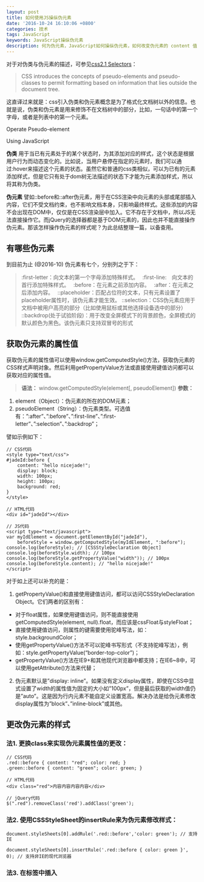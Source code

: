 ```yaml
---
layout: post
title: 如何使用JS操纵伪元素
date: '2016-10-24 16:10:06 +0800'
categories: 技术
tags: JavaScript
keywords: JavaScript操纵伪元素
description: 何为伪元素，JavaScript如何操纵伪元素，如何改变伪元素的 content 值？
---
```


对于对伪类与伪元素的描述，可参见[css2.1 Selectors](https://www.w3.org/TR/CSS2/selector.html#pseudo-elements)：

>CSS introduces the concepts of pseudo-elements and pseudo-classes  to permit formatting based on information that lies outside the document tree.

这直译过来就是：css引入伪类和伪元素概念是为了格式化文档树以外的信息。也就是说，伪类和伪元素是用来修饰不在文档树中的部分，比如，一句话中的第一个字母，或者是列表中的第一个元素。


<div class="picture-bg">
<p class='change-color'>Operate Pseudo-element</p>
<p class='change-color'>Using JavaScript</p>
</div>

**伪类** 用于当已有元素处于的某个状态时，为其添加对应的样式，这个状态是根据用户行为而动态变化的。比如说，当用户悬停在指定的元素时，我们可以通过:hover来描述这个元素的状态。虽然它和普通的css类相似，可以为已有的元素添加样式，但是它只有处于dom树无法描述的状态下才能为元素添加样式，所以将其称为伪类。

**伪元素** 譬如::before和::after伪元素，用于在CSS渲染中向元素的头部或尾部插入内容，它们不受文档约束，也不影响文档本身，只影响最终样式。这些添加的内容不会出现在DOM中，仅仅是在CSS渲染层中加入。它不存在于文档中，所以JS无法直接操作它。而jQuery的选择器都是基于DOM元素的，因此也并不能直接操作伪元素。那该怎样操作伪元素的样式呢？为此总结整理一篇，以备查用。

## 有哪些伪元素

到目前为止 (@2016-10) 伪元素有七个，分别列之于下：

> :first-letter：向文本的第一个字母添加特殊样式。　
:first-line:　向文本的首行添加特殊样式。　
:before：在元素之前添加内容。　
:after：在元素之后添加内容。　
::placeholder：匹配占位符的文本，只有元素设置了placeholder属性时，该伪元素才能生效。
::selection：CSS伪元素应用于文档中被用户高亮的部分（比如使用鼠标或其他选择设备选中的部分）　
::backdrop(处于试验阶段)：用于改变全屏模式下的背景颜色，全屏模式的默认颜色为黑色。该伪元素只支持双冒号的形式

## 获取伪元素的属性值

获取伪元素的属性值可以使用window.getComputedStyle()方法，获取伪元素的CSS样式声明对象。然后利用getPropertyValue方法或直接使用键值访问都可以获取对应的属性值。

>**语法：** window.getComputedStyle(element[, pseudoElement])
**参数：**
1. element（Object）：伪元素的所在的DOM元素；
2. pseudoElement（String）：伪元素类型。可选值有：”:after”、”:before”、”:first-line”、”:first-letter”、”:selection”、”:backdrop”；

譬如示例如下：

```
// CSS代码
<style type="text/css">
#jadeId:before {
    content: "hello nicejade!";
    display: block;
    width: 100px;
    height: 100px;
    background: red;
}
</style>

// HTML代码
<div id="jadeId"></div>

// JS代码
<script type="text/javascript">
var myIdElement = document.getElementById("jadeId"),
    beforeStyle = window.getComputedStyle(myIdElement, ":before");
console.log(beforeStyle); // [CSSStyleDeclaration Object]
console.log(beforeStyle.width); // 100px
console.log(beforeStyle.getPropertyValue("width")); // 100px
console.log(beforeStyle.content); // "hello nicejade!"
</script>
```

对于如上还可以补充的是：

1. getPropertyValue()和直接使用键值访问，都可以访问CSSStyleDeclaration Object。它们两者的区别有：

>
- 对于float属性，如果使用键值访问，则不能直接使用getComputedStyle(element, null).float，而应该是cssFloat与styleFloat；
- 直接使用键值访问，则属性的键需要使用驼峰写法，如：style.backgroundColor；
- 使用getPropertyValue()方法不可以驼峰书写形式（不支持驼峰写法），例如：style.getPropertyValue(“border-top-color”)；
- getPropertyValue()方法在IE9+和其他现代浏览器中都支持；在IE6~8中，可以使用getAttribute()方法来代替；

2. 伪元素默认是”display: inline”。如果没有定义display属性，即使在CSS中显式设置了width的属性值为固定的大小如”100px”，但是最后获取的width值仍是”auto”。这是因为行内元素不能自定义设置宽高。解决办法是给伪元素修改display属性为”block”、”inline-block”或其他。


## 更改伪元素的样式

### 法1. 更换class来实现伪元素属性值的更改：

```
// CSS代码
.red::before { content: "red"; color: red; }
.green::before { content: "green"; color: green; }

// HTML代码
<div class="red">内容内容内容内容</div>

// jQuery代码
$(".red").removeClass('red').addClass('green');
```

### 法2. 使用CSSStyleSheet的insertRule来为伪元素修改样式：

```
document.styleSheets[0].addRule('.red::before','color: green'); // 支持IE

document.styleSheets[0].insertRule('.red::before { color: green }', 0); // 支持非IE的现代浏览器
```

### 法3. 在<head>标签中插入<style>的内部样式：

```
var style = document.createElement("style");
document.head.appendChild(style); sheet = style.sheet;
sheet.addRule('.red::before','color: green'); // 兼容IE浏览器

heet.insertRule('.red::before { color: green }', 0); // 支持非IE的现代浏览器

// 亦可以使用 JQuery:
$('<style>.red::before{color:green}</style>').appendTo('head');
```

## 修改伪元素的content的属性值

### 法1. 使用CSSStyleSheet的insertRule来为伪元素修改样式

```
var latestContent = "新修改的内容";
document.styleSheets[0].addRule('#jadeId::before','content: "' + latestContent + '"');  // 兼容IE浏览器

document.styleSheets[0].insertRule('#jadeId::before { content: "' + latestContent + '" }', 0); // 支持非IE的现代浏览器
```

### 法2. 使用DOM元素的 data-\* 属性来更改content的值

```
// CSS代码
.jadeId::before {
    content: attr(data-attr);
    color: red;
}

// HTML代码
<div class="jadeId" data-attr="jadeId">nciejade.io</div>

// JacaScript代码
$('.jadeId').attr('data-attr', '新修改的内容');
```

## 其他小小建议

1. 伪元素的 `content` 属性很强大，可以写入各种字符串和部分多媒体文件。但是伪元素的内容只存在于CSS渲染树中，并不存在于真实的DOM中。所以为了SEO优化，最好不要在伪元素中包含与文档相关的内容。
2. 修改伪元素的样式，建议使用通过更换class来修改样式的方法。因为其他两种通过插入行内CSSStyleSheet的方式是在JavaScript中插入字符代码，不利于样式与控制分离；而且字符串拼接易出错。
3. 修改伪元素的content属性的值，建议使用利用DOM的 `data-\*` 属性来更改。

---

相关参考文章：  
- [使用JS控制伪元素的几种方法](http://www.dengzhr.com/frontend/css/797)     
- [总结伪类与伪元素](http://www.alloyteam.com/2016/05/summary-of-pseudo-classes-and-pseudo-elements/)      
